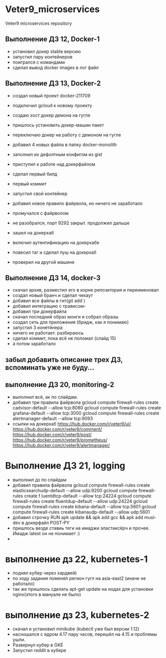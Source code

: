 # Veter9_microservices
Veter9 microservices repository

## Выполнение ДЗ 12, Docker-1

- установил докер stable версию
- запустил пару контейнеров
- поигрался с командами
- сделал вывод docker images в лог файл


## Выполнение ДЗ 13, Docker-2
- создал новый проект docker-211709
- подключил gcloud к новому проекту
- создаю хост докер демона на гугле
- пришлось установить докер-машин пакет
- переключаю докер на работу с демоном на гугле
- добавил 4 новых файла в папку docker-monolith
- заполнил их дефолтным конфигом из gist
- приступил к работе над докерфайлом
- сделал первый билд
- первый коммит
- запустил свой контейнер
- добавил новое правило файрвола, но ничего не заработало
- промучался с файрволом
- не разобрался, порт 9292 закрыт. продолжил дальше
- зашел на докерхаб
- включил аутентификацию на докерхабе
- повесил таг и сделал пуш на докерхаб

- проверил на другой машине

## Выполнение ДЗ 14, docker-3
- скачал архив, разместил его в корне репозитория и переименовал
- создал новый бранч и сделал чекаут
- добавил все файлы в гит(git add )
- добавил интеграцию с трависом-
- добавил три докерфайла
- скачал последний образ монги и собрал образы
- создал сеть для приложения (бридж, как я понимаю)
- запустил 3 конетйнера
- ничего не работает. разбираюсь
- сделал коммит, пока всё не поломал (слайд 15)
- а потом заработало

## забыл добавить описание трех ДЗ, вспоминать уже не буду...

## выполнение ДЗ 20, monitoring-2
- выполнил всё, ак по слайдам.
- добавил три правила файрвола
gcloud compute firewall-rules create cadvisor-default --allow tcp:8080
gcloud compute firewall-rules create grafana-default --allow tcp:3000 
gcloud compute firewall-rules create alertmanager-default --allow tcp:9093 
- ссылки на докерхаб
https://hub.docker.com/r/veter9/ui/
https://hub.docker.com/r/veter9/comment/
https://hub.docker.com/r/veter9/post/
https://hub.docker.com/r/veter9/prometheus/
https://hub.docker.com/r/veter9/alertmanager/

# Выполнение ДЗ 21, logging
- выполнил дз по слайдам
- добавил правила файрвола
gcloud compute firewall-rules create elasticsearchudp-default --allow udp:9200
gcloud compute firewall-rules create f luentdtcp-default --allow tcp:24224
gcloud compute firewall-rules create fluentdup-default --allow udp:24224
gcloud compute firewall-rules create kibana-default --allow tcp:5601
gcloud compute firewall-rules create kibanaudp-default --allow udp:5601
- добавил строчку RUN apk update && apk add gcc && apk add musl-dev в докерфайл POST-PY 
- пришлось везде ставиь теги на имаджи эластиксёрч и прочее. Имадж latest он не понимает :)
- 

# выполнение дз 22, kubernetes-1
- поднял кубер через хардвей)
- по ходу задания поменял регион гугл на asia-east2 (иначе не работало)
- так же пришлось сделать apt-get update на нодах для установки nginx(этого в мануале не было)

# выполнение дз 23, kubernetes-2
- скачал и установил minikube (kubectl уже был версии 1.12)
- насношался с ядром 4.17 пару часов, перешёл на 4.15 и проблемы ушли.
- Развернул кубер в GKE
- Запустил reddit в кубере


